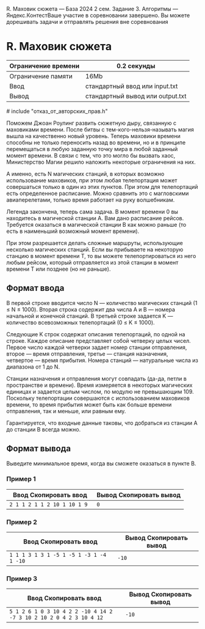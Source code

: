  R. Маховик сюжета — База 2024 2 сем. Задание 3\. Алгоритмы — Яндекс.КонтестВаше участие в соревновании завершено. Вы можете дорешивать задачи и отправлять решения вне соревнования



R. Маховик сюжета
=================




| Ограничение времени | 0\.2 секунды |
| --- | --- |
| Ограничение памяти | 16Mb |
| Ввод | стандартный ввод или input.txt |
| Вывод | стандартный вывод или output.txt |





\# include "отказ\_от\_авторских\_прав.h"

Поможем Джоан Роулинг развить сюжетную дыру, связанную с маховиками времени. После битвы с тем\-кого\-нельзя\-называть магия
 вышла на качественно новый уровень. Теперь маховики времени способны не только переносить назад во времени, но и в принципе
 перемещаться в любую заданную точку мира в любой заданный момент времени. В связи с тем, что это могло бы вызвать хаос, Министерство
 Магии решило наложить некоторые ограничения на них. 
 


А именно, есть N магических станций, в которых возможно использование маховиков, при этом любая телепортация может совершаться только в один
 из этих пунктов. При этом для телепортаций есть определенное расписание. Можно сравнить это с магловскими авиаперелетами,
 только время работает на руку волшебникам.
 


Легенда закончена, теперь сама задача. В момент времени 0 вы находитесь в магической станции A. Вам дано расписание рейсов. Требуется оказаться в магической станции B как можно раньше (то есть в наименьший возможный момент времени).
 


При этом разрешается делать сложные маршруты, использующие несколько магических станций. Если вы прибываете на некоторую станцию
 в момент времени T, то вы можете телепортироваться из него любым рейсом, который отправляется из этой станции в момент времени T или позднее (но не раньше).
 



Формат ввода
------------



В первой строке вводится число N — количество магических станций (1 ≤ N ≤ 1000\). Вторая строка содержит два числа A и B — номера начальной и конечной станций. В третьей строке задается K — количество всевозможных телепортаций (0 ≤ K ≤ 1000\). 
 

Следующие K строк содержат описания телепортаций, по одной на строке. Каждое описание представляет собой четверку целых чисел. Первое
 число каждой четверки задает номер станции отправления, второе — время отправления, третье — станция назначения, четвертое — время прибытия. Номера станций — натуральные числа из диапазона от 1 до N. 
 


Станции назначения и отправления могут совпадать (да\-да, петли в пространстве и времени). Время измеряется в некоторых магических
 единицах и задается целым числом, по модулю не превышающим 109. Поскольку телепортации совершаются с использованием маховиков времени, то время прибытия может быть как больше времени отправления,
 так и меньше, или равным ему.
 


Гарантируется, что входные данные таковы, что добраться из станции A до станции B всегда можно.
 



Формат вывода
-------------



Выведите минимальное время, когда вы сможете оказаться в пункте B.
 


### Пример 1




| Ввод Скопировать ввод | Вывод Скопировать вывод |
| --- | --- |
| ``` 2 1 1 2 1 1 2 10 1 10 1 9  ``` | ``` 0  ``` |


### Пример 2




| Ввод Скопировать ввод | Вывод Скопировать вывод |
| --- | --- |
| ``` 1 1 1 3 1 3 1 -5 1 -5 1 -3 1 -4 1 -10  ``` | ``` -10  ``` |


### Пример 3




| Ввод Скопировать ввод | Вывод Скопировать вывод |
| --- | --- |
| ``` 5 1 2 6 1 0 3 10 4 2 2 -10 4 14 2 -7 3 10 2 10 2 0 4 2 3 10 4 12  ``` | ``` -10  ``` |


